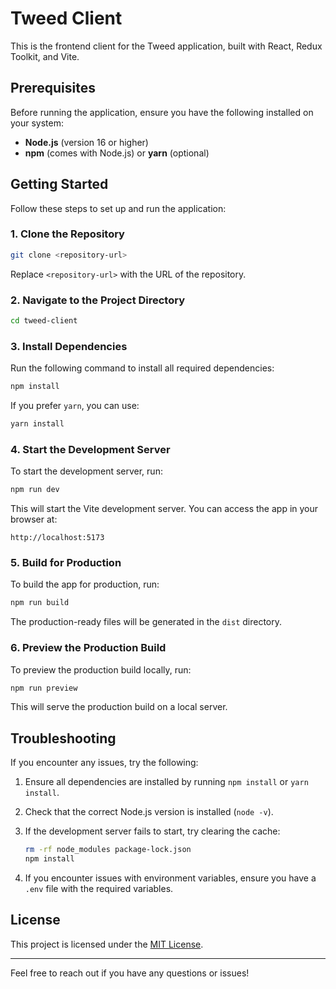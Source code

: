 # Tweed Client

This is the frontend client for the Tweed application, built with React, Redux Toolkit, and Vite.

## Prerequisites

Before running the application, ensure you have the following installed on your system:

- **Node.js** (version 16 or higher)
- **npm** (comes with Node.js) or **yarn** (optional)

## Getting Started

Follow these steps to set up and run the application:

### 1. Clone the Repository

```bash
git clone <repository-url>
```

Replace `<repository-url>` with the URL of the repository.

### 2. Navigate to the Project Directory

```bash
cd tweed-client
```

### 3. Install Dependencies

Run the following command to install all required dependencies:

```bash
npm install
```

If you prefer `yarn`, you can use:

```bash
yarn install
```

### 4. Start the Development Server

To start the development server, run:

```bash
npm run dev
```

This will start the Vite development server. You can access the app in your browser at:

```
http://localhost:5173
```

### 5. Build for Production

To build the app for production, run:

```bash
npm run build
```

The production-ready files will be generated in the `dist` directory.

### 6. Preview the Production Build

To preview the production build locally, run:

```bash
npm run preview
```

This will serve the production build on a local server.

## Troubleshooting

If you encounter any issues, try the following:

1. Ensure all dependencies are installed by running `npm install` or `yarn install`.
2. Check that the correct Node.js version is installed (`node -v`).
3. If the development server fails to start, try clearing the cache:

   ```bash
   rm -rf node_modules package-lock.json
   npm install
   ```

4. If you encounter issues with environment variables, ensure you have a `.env` file with the required variables.

## License

This project is licensed under the [MIT License](LICENSE).

---

Feel free to reach out if you have any questions or issues!